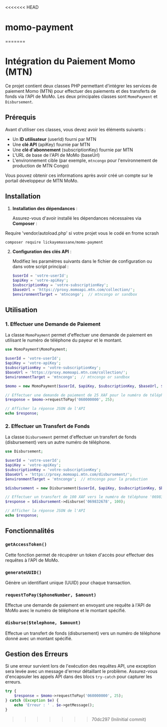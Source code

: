 <<<<<<< HEAD
# momo-payment
=======

# Intégration du Paiement Momo (MTN)

Ce projet contient deux classes PHP permettant d'intégrer les services de paiement Momo (MTN) pour effectuer des paiements et des transferts de fonds via l'API de MoMo. Les deux principales classes sont `MomoPayment` et `Disbursement`.

## Prérequis

Avant d'utiliser ces classes, vous devez avoir les éléments suivants :
- Un **ID utilisateur** (userId) fourni par MTN
- Une **clé API** (apiKey) fournie par MTN
- Une **clé d'abonnement** (subscriptionKey) fournie par MTN
- L'URL de base de l'API de MoMo (baseUrl)
- L'environnement cible (par exemple, `mtncongo` pour l'environnement de production de MTN Congo)

Vous pouvez obtenir ces informations après avoir créé un compte sur le portail développeur de MTN MoMo.

## Installation

1. **Installation des dépendances** :

   Assurez-vous d'avoir installé les dépendances nécessaires via **Composer** :
   
  Require 'vendor/autoload.php' si votre projet vous le codé  en frome scrash
   ```bash
 composer require lickayemassane/momo-payment
   ```

2. **Configuration des clés API** :

   Modifiez les paramètres suivants dans le fichier de configuration ou dans votre script principal :

   ```php
   $userId = 'votre-userId';
   $apiKey = 'votre-apiKey';
   $subscriptionKey = 'votre-subscriptionKey';
   $baseUrl = 'https://proxy.momoapi.mtn.com/collection/';
   $environmentTarget = 'mtncongo';  // mtncongo or sandbox
   ```

## Utilisation

### 1. Effectuer une Demande de Paiement

La classe `MomoPayment` permet d'effectuer une demande de paiement en utilisant le numéro de téléphone du payeur et le montant.

```php
use MomoPayment\MomoPayment;

$userId = 'votre-userId';
$apiKey = 'votre-apiKey';
$subscriptionKey = 'votre-subscriptionKey';
$baseUrl = 'https://proxy.momoapi.mtn.com/collection/';
$environmentTarget = 'mtncongo';  // mtncongo or sandbox

$momo = new MomoPayment($userId, $apiKey, $subscriptionKey, $baseUrl, $environmentTarget);

// Effectuer une demande de paiement de 25 XAF pour le numéro de téléphone '060000000'
$response = $momo->requestToPay('060000000', 25);

// Afficher la réponse JSON de l'API
echo $response;
```

### 2. Effectuer un Transfert de Fonds

La classe `Disbursement` permet d'effectuer un transfert de fonds (disbursement) vers un autre numéro de téléphone.

```php
use Disbursement;

$userId = 'votre-userId';
$apiKey = 'votre-apiKey';
$subscriptionKey = 'votre-subscriptionKey';
$baseUrl = 'https://proxy.momoapi.mtn.com/disbursement/';
$environmentTarget = 'mtncongo';  // mtncongo pour la production

$disbursement = new Disbursement($userId, $apiKey, $subscriptionKey, $baseUrl, $environmentTarget);

// Effectuer un transfert de 100 XAF vers le numéro de téléphone '069832678'
$response = $disbursement->disburse('069832678', 100);

// Afficher la réponse JSON de l'API
echo $response;
```

## Fonctionnalités

### `getAccessToken()`

Cette fonction permet de récupérer un token d'accès pour effectuer des requêtes à l'API de MoMo.

### `generateUUID()`

Génère un identifiant unique (UUID) pour chaque transaction.

### `requestToPay($phoneNumber, $amount)`

Effectue une demande de paiement en envoyant une requête à l'API de MoMo avec le numéro de téléphone et le montant spécifié.

### `disburse($telephone, $amount)`

Effectue un transfert de fonds (disbursement) vers un numéro de téléphone donné avec un montant spécifié.

## Gestion des Erreurs

Si une erreur survient lors de l'exécution des requêtes API, une exception sera levée avec un message d'erreur détaillant le problème. Assurez-vous d'encapsuler les appels API dans des blocs `try-catch` pour capturer les erreurs.

```php
try {
    $response = $momo->requestToPay('060000000', 25);
} catch (Exception $e) {
    echo 'Erreur : ' . $e->getMessage();
}
```
>>>>>>> 70dc297 (IniInitial commit)

